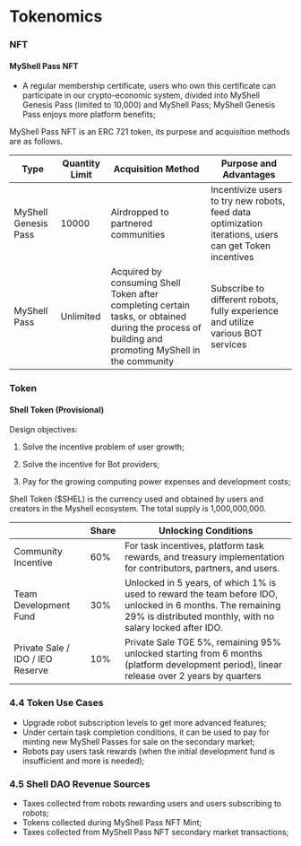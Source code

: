 # Tokenomics

### NFT

#### MyShell Pass NFT

* A regular membership certificate, users who own this certificate can participate in our crypto-economic system, divided into MyShell Genesis Pass (limited to 10,000) and MyShell Pass; MyShell Genesis Pass enjoys more platform benefits;

MyShell Pass NFT is an ERC 721 token, its purpose and acquisition methods are as follows.

| Type                  | Quantity Limit | Acquisition Method                                     | Purpose and Advantages                                      |
| --------------------- | -------------- | ------------------------------------------------------- | ------------------------------------------------------------ |
| MyShell Genesis Pass  | 10000          | Airdropped to partnered communities                    | Incentivize users to try new robots, feed data optimization iterations, users can get Token incentives |
| MyShell Pass          | Unlimited      | Acquired by consuming Shell Token after completing certain tasks, or obtained during the process of building and promoting MyShell in the community | Subscribe to different robots, fully experience and utilize various BOT services |

### Token

#### Shell Token (Provisional)

Design objectives:

1. Solve the incentive problem of user growth;

2. Solve the incentive for Bot providers;

3. Pay for the growing computing power expenses and development costs;

Shell Token ($SHEL) is the currency used and obtained by users and creators in the Myshell ecosystem. The total supply is 1,000,000,000.

|                    | Share | Unlocking Conditions                                     |
| ------------------ | ----- | -------------------------------------------------------- |
| Community Incentive | 60%   | For task incentives, platform task rewards, and treasury implementation for contributors, partners, and users. |
| Team Development Fund | 30%   | Unlocked in 5 years, of which 1% is used to reward the team before IDO, unlocked in 6 months. The remaining 29% is distributed monthly, with no salary locked after IDO. |
| Private Sale / IDO / IEO Reserve | 10%   | Private Sale TGE 5%, remaining 95% unlocked starting from 6 months (platform development period), linear release over 2 years by quarters |

### 4.4 Token Use Cases

* Upgrade robot subscription levels to get more advanced features;
* Under certain task completion conditions, it can be used to pay for minting new MyShell Passes for sale on the secondary market;
* Robots pay users task rewards (when the initial development fund is insufficient and more is needed);

### 4.5 Shell DAO Revenue Sources

* Taxes collected from robots rewarding users and users subscribing to robots;
* Tokens collected during MyShell Pass NFT Mint;
* Taxes collected from MyShell Pass NFT secondary market transactions;